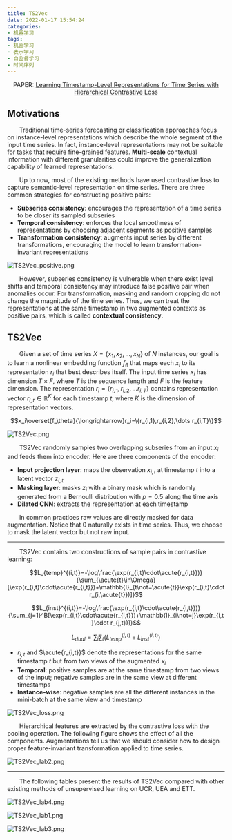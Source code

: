 ```yaml
---
title: TS2Vec
date: 2022-01-17 15:54:24
categories:
- 机器学习
tags:
- 机器学习
- 表示学习
- 自监督学习
- 时间序列
---
```


<center>PAPER: <a href="https://arxiv.org/abs/2106.10466">Learning Timestamp-Level Representations for Time Series with Hierarchical Contrastive Loss</a></center>

## Motivations
&emsp;&emsp;Traditional time-series forecasting or classification approaches focus on instance-level representations which describe the whole segment of the input time series. In fact, instance-level representations may not be suitable for tasks that require fine-grained features. **Multi-scale** contextual information with different granularities could improve the generalization capability of learned representations.

&emsp;&emsp;Up to now, most of the existing methods have used contrastive loss to capture semantic-level representation on time series. There are three common strategies for constructing positive pairs:
* **Subseries consistency**: encourages the representation of a time series to be closer its sampled subseries
* **Temporal consistency**: enforces the local smoothness of representations by choosing adjacent segments as positive samples
* **Transformation consistency**: augments input series by different transformations, encouraging the model to learn transformation-invariant representations

![TS2Vec_positive.png](https://s2.loli.net/2022/01/17/ytTAg6wnkGv2ZIb.png)

&emsp;&emsp;However, subseries consistency is vulnerable when there exist level shifts and temporal consistency may introduce false positive pair when anomalies occur. For transformation, masking and random cropping do not change the magnitude of the time series. Thus, we can treat the representations at the same timestamp in two augmented contexts as positive pairs, which is called **contextual consistency**.

## TS2Vec
&emsp;&emsp;Given a set of time series $X=\{x_1,x_2,\dots,x_N\}$ of $N$ instances, our goal is to learn a nonlinear embedding function $f_\theta$ that maps each $x_i$ to its representation $r_i$ that best describes itself. The input time series $x_i$ has dimension $T\times F$, where $T$ is the sequence length and $F$ is the feature dimension. The representation $r_i=\{r_{i,1},r_{i,2},\dots r_{i,T}\}$ contains representation vector $r_{i,t}\in\mathbb{R}^K$ for each timestamp $t$, where $K$ is the dimension of representation vectors.

$$x_i\overset{f_\theta}{\longrightarrow}r_i=\{r_{i,1},r_{i,2},\dots r_{i,T}\}$$

![TS2Vec.png](https://i.loli.net/2021/08/13/kvEN7uX2mlQDMyb.png)

&emsp;&emsp;TS2Vec randomly samples two overlapping subseries from an input $x_i$ and feeds them into encoder. Here are three components of the encoder:
* **Input projection layer**: maps the observation $x_{i,t}$ at timestamp $t$ into a latent vector $z_{i,t}$
* **Masking layer**: masks $z_i$ with a binary mask which is randomly generated from a Bernoulli distribution with $p=0.5$ along the time axis
* **Dilated CNN**: extracts the representation at each timestamp

&emsp;&emsp;In common practices raw values are directly masked for data augmentation. Notice that $0$ naturally exists in time series. Thus, we choose to mask the latent vector but not raw input.

---

&emsp;&emsp;TS2Vec contains two constructions of sample pairs in contrastive learning:

$$L_{temp}^{(i,t)}=-\log\frac{\exp(r_{i,t}\cdot\acute{r_{i,t}})}{\sum_{\acute{t}\in\Omega}[\exp(r_{i,t}\cdot\acute{r_{i,t}})+\mathbb{I}_{t\not=\acute{t}}\exp(r_{i,t}\cdot r_{i,\acute{t}})]}$$

$$L_{inst}^{(i,t)}=-\log\frac{\exp(r_{i,t}\cdot\acute{r_{i,t}})}{\sum_{j=1}^B[\exp(r_{i,t}\cdot\acute{r_{i,t}})+\mathbb{I}_{i\not=j}\exp(r_{i,t}\cdot r_{j,t})]}$$

$$L_{dual}=\sum_i\sum_t(L_{temp}^{(i,t)}+L_{inst}^{(i,t)})$$

* $r_{i,t}$ and $\acute{r_{i,t}}$ denote the representations for the same timestamp $t$ but from two views of the augmented $x_i$
* **Temporal**: positive samples are at the same timestamp from two views of the input; negative samples are in the same view at different timestamps
* **Instance-wise**: negative samples are all the different instances in the mini-batch at the same view and timestamp

![TS2Vec_loss.png](https://i.loli.net/2021/08/13/dHtEXUuB1yfnvk2.png)

&emsp;&emsp;Hierarchical features are extracted by the contrastive loss with the pooling operation. The following figure shows the effect of all the components. Augmentations tell us that we should consider how to design proper feature-invariant transformation applied to time series.

![TS2Vec_lab2.png](https://s2.loli.net/2022/01/17/l9jxy3dhmPDp8kv.png)

---

&emsp;&emsp;The following tables present the results of TS2Vec compared with other existing methods of unsupervised learning on UCR, UEA and ETT.

![TS2Vec_lab4.png](https://s2.loli.net/2022/01/17/7TfjqGhUiwJgFAP.png)

![TS2Vec_lab1.png](https://s2.loli.net/2022/01/17/4ri8UnyMQetg1Y5.png)

![TS2Vec_lab3.png](https://s2.loli.net/2022/01/17/34PvHqWSEejOylV.png)
